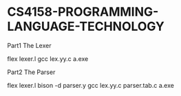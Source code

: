 # CS4158-PROGRAMMING-LANGUAGE-TECHNOLOGY
Part1 The Lexer

flex lexer.l
gcc lex.yy.c
a.exe

Part2 The Parser

flex lexer.l
bison -d parser.y
gcc lex.yy.c parser.tab.c
a.exe

